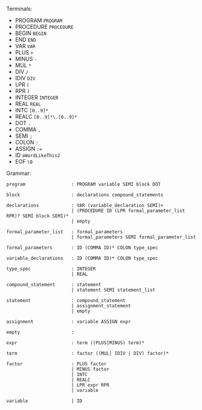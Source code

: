 Terminals:
* PROGRAM `PROGRAM`
* PROCEDURE `PROCEDURE`
* BEGIN `BEGIN`
* END `END` 
* VAR `VAR`
* PLUS `+`
* MINUS `-`
* MUL `*`
* DIV `/`
* IDIV `DIV`
* LPR `(`
* RPR `)`
* INTEGER `INTEGER`
* REAL `REAL`
* INTC `[0..9]*`
* REALC `[0..9]*\.[0..9]*`
* DOT `.`
* COMMA `,`
* SEMI `;`
* COLON `:`
* ASSIGN `:=`
* ID `aWordLikeThis2`
* EOF `\0`

Grammar:

    
    program                 : PROGRAM variable SEMI block DOT

    block                   : declarations compound_statements

    declarations            : VAR (variable_declaration SEMI)+
                            | (PROCEDURE ID (LPR formal_parameter_list RPR)? SEMI block SEMI)*
                            | empty

    formal_parameter_list   : formal_parameters
                            | formal_parameters SEMI formal_parameter_list
    
    formal_parameters       : ID (COMMA ID)* COLON type_spec

    variable_declarations   : ID (COMMA ID)* COLON type_spec

    type_spec               : INTEGER
                            | REAL

    compound_statement      : statement
                            | statement SEMI statement_list

    statement               : compound_statement
                            | assignment_statement
                            | empty

    assignment              : variable ASSIGN expr

    empty                   :

    expr                    : term ((PLUS|MINUS) term)*

    term                    : factor ((MUL| IDIV | DIV) factor)*

    factor                  : PLUS factor
                            | MINUS factor
                            | INTC
                            | REALC
                            | LPR expr RPR
                            | variable

    variable                | ID
